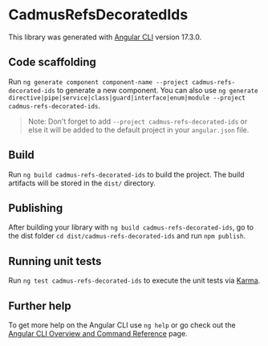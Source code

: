 # CadmusRefsDecoratedIds

This library was generated with [Angular CLI](https://github.com/angular/angular-cli) version 17.3.0.

## Code scaffolding

Run `ng generate component component-name --project cadmus-refs-decorated-ids` to generate a new component. You can also use `ng generate directive|pipe|service|class|guard|interface|enum|module --project cadmus-refs-decorated-ids`.
> Note: Don't forget to add `--project cadmus-refs-decorated-ids` or else it will be added to the default project in your `angular.json` file. 

## Build

Run `ng build cadmus-refs-decorated-ids` to build the project. The build artifacts will be stored in the `dist/` directory.

## Publishing

After building your library with `ng build cadmus-refs-decorated-ids`, go to the dist folder `cd dist/cadmus-refs-decorated-ids` and run `npm publish`.

## Running unit tests

Run `ng test cadmus-refs-decorated-ids` to execute the unit tests via [Karma](https://karma-runner.github.io).

## Further help

To get more help on the Angular CLI use `ng help` or go check out the [Angular CLI Overview and Command Reference](https://angular.io/cli) page.
